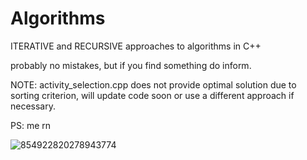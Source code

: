 # Algorithms
ITERATIVE and RECURSIVE approaches to algorithms in C++

probably no mistakes, but if you find something do inform.

NOTE: activity_selection.cpp does not provide optimal solution due to sorting criterion, will update code soon or use a different approach if necessary.

PS: me rn


![854922820278943774](https://user-images.githubusercontent.com/115490350/215337975-1db8f594-38fd-4d22-a8aa-47cb502aeaa5.GIF)
